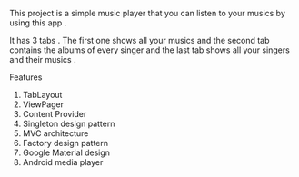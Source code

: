 This project is a simple music player that you can listen to your musics by using this app .

It has 3 tabs . The first one shows all your musics and the second tab contains the albums of every singer and the last tab shows all your singers and their musics .

Features 

1) TabLayout
2) ViewPager
3) Content Provider
4) Singleton design pattern
5) MVC architecture
6) Factory design pattern
7) Google Material design
8) Android media player


 
